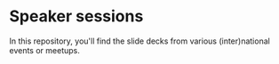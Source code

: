 # Speaker sessions
In this repository, you'll find the slide decks from various (inter)national events or meetups.
